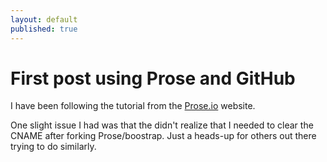 ```yaml
---
layout: default
published: true
---
```

# First post using Prose and GitHub

I have been following the tutorial from the [Prose.io](http://prose.io/help/getting-started.html) website.

One slight issue I had was that the didn't realize that I needed to clear the CNAME after forking Prose/boostrap. Just a heads-up for others out there trying to do similarly.